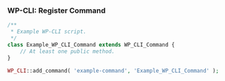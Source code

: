 ### WP-CLI: Register Command

```php
/**
 * Example WP-CLI script.
 */
class Example_WP_CLI_Command extends WP_CLI_Command {
	// At least one public method.
}

WP_CLI::add_command( 'example-command', 'Example_WP_CLI_Command' );
```
